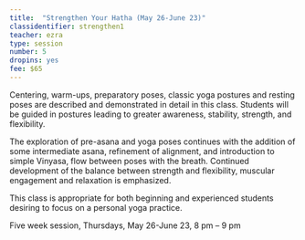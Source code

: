 ```yaml
---
title:  "Strengthen Your Hatha (May 26-June 23)"
classidentifier: strengthen1
teacher: ezra
type: session
number: 5
dropins: yes
fee: $65
---
```

Centering, warm-ups, preparatory poses, classic yoga postures and resting poses are described and demonstrated in detail in this class. Students will be guided in postures leading to greater awareness, stability, strength, and flexibility.

The exploration of pre-asana and yoga poses continues with the addition of some intermediate asana, refinement of alignment, and introduction to simple Vinyasa, flow between poses with the breath. Continued development of the balance between strength and flexibility, muscular engagement and relaxation is emphasized.

This class is appropriate for both beginning and experienced students desiring to focus on a personal yoga practice.

Five week session, Thursdays, May 26-June 23, 8 pm – 9 pm
